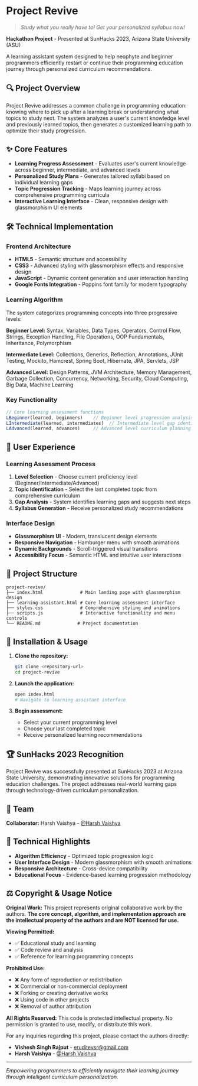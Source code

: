 # Project Revive

> *Study what you really have to! Get your personalized syllabus now!*

**Hackathon Project** - Presented at SunHacks 2023, Arizona State University (ASU)

A learning assistant system designed to help neophyte and beginner programmers efficiently restart or continue their programming education journey through personalized curriculum recommendations.

## 🔍 Project Overview

Project Revive addresses a common challenge in programming education: knowing where to pick up after a learning break or understanding what topics to study next. The system analyzes a user's current knowledge level and previously learned topics, then generates a customized learning path to optimize their study progression.

## ✨ Core Features

- **Learning Progress Assessment** - Evaluates user's current knowledge across beginner, intermediate, and advanced levels
- **Personalized Study Plans** - Generates tailored syllabi based on individual learning gaps
- **Topic Progression Tracking** - Maps learning journey across comprehensive programming curricula
- **Interactive Learning Interface** - Clean, responsive design with glassmorphism UI elements

## 🛠️ Technical Implementation

### Frontend Architecture
- **HTML5** - Semantic structure and accessibility
- **CSS3** - Advanced styling with glassmorphism effects and responsive design
- **JavaScript** - Dynamic content generation and user interaction handling
- **Google Fonts Integration** - Poppins font family for modern typography

### Learning Algorithm
The system categorizes programming concepts into three progressive levels:

**Beginner Level:** Syntax, Variables, Data Types, Operators, Control Flow, Strings, Exception Handling, File Operations, OOP Fundamentals, Inheritance, Polymorphism

**Intermediate Level:** Collections, Generics, Reflection, Annotations, JUnit Testing, Mockito, Hamcrest, Spring Boot, Hibernate, JPA, Servlets, JSP

**Advanced Level:** Design Patterns, JVM Architecture, Memory Management, Garbage Collection, Concurrency, Networking, Security, Cloud Computing, Big Data, Machine Learning

### Key Functionality
```javascript
// Core learning assessment functions
LBeginner(learned, beginners)    // Beginner level progression analysis
LIntermediate(learned, intermediates)  // Intermediate level gap identification  
LAdvanced(learned, advances)     // Advanced level curriculum planning
```

## 🎯 User Experience

### Learning Assessment Process
1. **Level Selection** - Choose current proficiency level (Beginner/Intermediate/Advanced)
2. **Topic Identification** - Select the last completed topic from comprehensive curriculum
3. **Gap Analysis** - System identifies learning gaps and suggests next steps
4. **Syllabus Generation** - Receive personalized study recommendations

### Interface Design
- **Glassmorphism UI** - Modern, translucent design elements
- **Responsive Navigation** - Hamburger menu with smooth animations
- **Dynamic Backgrounds** - Scroll-triggered visual transitions
- **Accessibility Focus** - Semantic HTML and intuitive user interactions

## 📁 Project Structure

```
project-revive/
├── index.html              # Main landing page with glassmorphism design
├── learning-assistant.html # Core learning assessment interface
├── styles.css              # Comprehensive styling and animations
├── scripts.js              # Interactive functionality and menu controls
└── README.md              # Project documentation
```

## 🚀 Installation & Usage

1. **Clone the repository:**
   ```bash
   git clone <repository-url>
   cd project-revive
   ```

2. **Launch the application:**
   ```bash
   open index.html
   # Navigate to learning assistant interface
   ```

3. **Begin assessment:**
   - Select your current programming level
   - Choose your last completed topic
   - Receive personalized learning recommendations

## 🏆 SunHacks 2023 Recognition

Project Revive was successfully presented at SunHacks 2023 at Arizona State University, demonstrating innovative solutions for programming education challenges. The project addresses real-world learning gaps through technology-driven curriculum personalization.

## 👥 Team

**Collaborator:** Harsh Vaishya - [@Harsh Vaishya](https://github.com/VHarshB)

## 🎨 Technical Highlights

- **Algorithm Efficiency** - Optimized topic progression logic
- **User Interface Design** - Modern glassmorphism with smooth animations
- **Responsive Architecture** - Cross-device compatibility
- **Educational Focus** - Evidence-based learning progression methodology

## ⚖️ Copyright & Usage Notice

**Original Work:** This project represents original collaborative work by the authors. **The core concept, algorithm, and implementation approach are the intellectual property of the authors and are NOT licensed for use.**

**Viewing Permitted:**
- ✅ Educational study and learning
- ✅ Code review and analysis
- ✅ Reference for learning programming concepts

**Prohibited Use:**
- ❌ Any form of reproduction or redistribution
- ❌ Commercial or non-commercial deployment
- ❌ Forking or creating derivative works
- ❌ Using code in other projects
- ❌ Removal of author attribution

**All Rights Reserved:** This code is protected intellectual property. No permission is granted to use, modify, or distribute this work.

For any inquiries regarding this project, please contact the authors directly:
- **Vishesh Singh Rajput** - [eruditevsr@gmail.com](mailto:eruditevsr@gmail.com)
- **Harsh Vaishya** - [@Harsh Vaishya](https://github.com/VHarshB)
---

*Empowering programmers to efficiently navigate their learning journey through intelligent curriculum personalization.*
